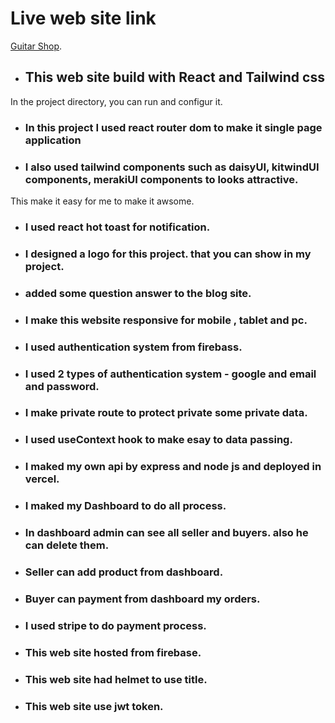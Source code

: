 # Live web site link

[Guitar Shop](https://second-hand-guitar-store.web.app/).

- ## This web site build with React and Tailwind css

In the project directory, you can run and configur it.

- ### In this project I used react router dom to make it single page application

* ### I also used tailwind components such as daisyUI, kitwindUI components, merakiUI components to looks attractive.

This make it easy for me to make it awsome.

- ### I used react hot toast for notification.

- ### I designed a logo for this project. that you can show in my project.

- ### added some question answer to the blog site.

- ### I make this website responsive for mobile , tablet and pc.

- ### I used authentication system from firebass.

- ### I used 2 types of authentication system - google and email and password.

- ### I make private route to protect private some private data.

- ### I used useContext hook to make esay to data passing.

- ### I maked my own api by express and node js and deployed in vercel.
- ### I maked my Dashboard to do all process.
- ### In dashboard admin can see all seller and buyers. also he can delete them.
- ### Seller can add product from dashboard.
- ### Buyer can payment from dashboard my orders.
- ### I used stripe to do payment process.

- ### This web site hosted from firebase.

- ### This web site had helmet to use title.

- ### This web site use jwt token.
